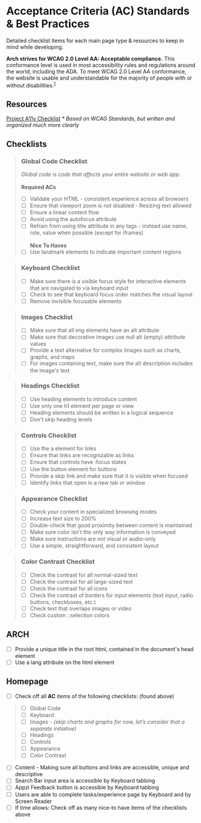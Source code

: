 # **Acceptance Criteria (AC) Standards & Best Practices**
Detailed checklist items for each main page type & resources to keep in mind while developing.

**Arch strives for WCAG 2.0 Level AA: Acceptable compliance.**
This conformance level is used in most accessibility rules and regulations around the world, including the ADA. To meet WCAG 2.0 Level AA conformance, the website is usable and understandable for the majority of people with or without disabilities.<sup>[1](https://www.accessiblemetrics.com/blog/what-are-the-levels-of-wcag-compliance/)</sup>

## **Resources**
[Project A11y Checklist](https://www.a11yproject.com/checklist/)
_* Based on WCAG Standards, but written and organized much more clearly_

## **Checklists**
> ### **Global Code Checklist**
> _Global code is code that affects your entire website or web app._\
\
> **Required ACs**
> * [ ] Validate your HTML - consistent experience across all browsers
> * [ ] Ensure that viewport zoom is not disabled - Resizing text allowed
> * [ ] Ensure a linear content flow
> * [ ] Avoid using the autofocus attribute
> * [ ] Refrain from using title attribute in any tags - instead use name, role, value when possible (except for iframes)\
\
**Nice To Haves**
> * [ ] Use landmark elements to indicate important content regions

> ### **Keyboard Checklist**
> * [ ] Make sure there is a visible focus style for interactive elements that are navigated to via keyboard input
> * [ ] Check to see that keyboard focus order matches the visual layout
> * [ ] Remove invisible focusable elements

> ### **Images Checklist**
> * [ ] Make sure that all img elements have an alt attribute
> * [ ] Make sure that decorative images use null alt (empty) attribute values
> * [ ] Provide a text alternative for complex images such as charts, graphs, and maps
> * [ ] For images containing text, make sure the alt description includes the image's text

> ### **Headings Checklist**
> * [ ] Use heading elements to introduce content
> * [ ] Use only one h1 element per page or view
> * [ ] Heading elements should be written in a logical sequence
> * [ ] Don't skip heading levels

> ### **Controls Checklist**
> * [ ] Use the a element for links
> * [ ] Ensure that links are recognizable as links
> * [ ] Ensure that controls have :focus states
> * [ ] Use the button element for buttons
> * [ ] Provide a skip link and make sure that it is visible when focused
> * [ ] Identify links that open in a new tab or window

> ### **Appearance Checklist**
> * [ ] Check your content in specialized browsing modes
> * [ ] Increase text size to 200%
> * [ ] Double-check that good proximity between content is maintained
> * [ ] Make sure color isn't the only way information is conveyed
> * [ ] Make sure instructions are not visual or audio-only
> * [ ] Use a simple, straightforward, and consistent layout

> ### **Color Contrast Checklist**
> * [ ] Check the contrast for all normal-sized text
> * [ ] Check the contrast for all large-sized text
> * [ ] Check the contrast for all icons
> * [ ] Check the contrast of borders for input elements (text input, radio buttons, checkboxes, etc.)
> * [ ] Check text that overlaps images or video
> * [ ] Check custom ::selection colors

## **ARCH**
* [ ] Provide a unique title in the root html, contained in the document's head element
* [ ] Use a lang attribute on the html element

## **Homepage**
* [ ] Check off all **AC** items of the following checklists:  (found above)
> * [ ] Global Code
> * [ ] Keyboard
> * [ ] Images - _(skip charts and graphs for now, let’s consider that a separate initiative)_
> * [ ] Headings
> * [ ] Controls
> * [ ] Appearance
> * [ ] Color Contrast
* [ ] Content - Making sure all buttons and links are accessible, unique and descriptive 
* [ ] Search Bar input area is accessible by Keyboard tabbing
* [ ] Appzi Feedback button is accessible by Keyboard tabbing
* [ ] Users are able to complete tasks/experience page by Keyboard and by Screen Reader
* [ ] If time allows: Check off as many nice-to have items of the checklists above